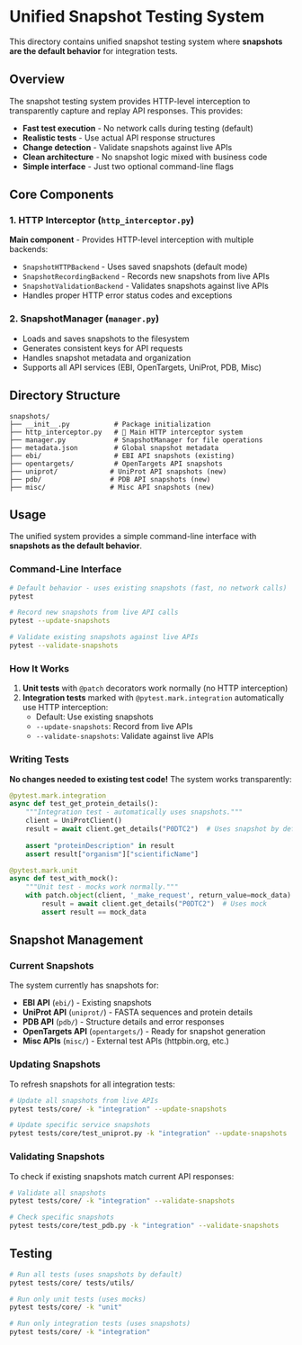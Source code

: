 # Unified Snapshot Testing System

This directory contains unified snapshot testing system where **snapshots are the default behavior** for integration tests.

## Overview

The snapshot testing system provides HTTP-level interception to transparently capture and replay API responses. This provides:

- **Fast test execution** - No network calls during testing (default)
- **Realistic tests** - Use actual API response structures  
- **Change detection** - Validate snapshots against live APIs
- **Clean architecture** - No snapshot logic mixed with business code
- **Simple interface** - Just two optional command-line flags

## Core Components

### 1. HTTP Interceptor (`http_interceptor.py`)
**Main component** - Provides HTTP-level interception with multiple backends:
- `SnapshotHTTPBackend` - Uses saved snapshots (default mode)
- `SnapshotRecordingBackend` - Records new snapshots from live APIs
- `SnapshotValidationBackend` - Validates snapshots against live APIs
- Handles proper HTTP error status codes and exceptions

### 2. SnapshotManager (`manager.py`)
- Loads and saves snapshots to the filesystem
- Generates consistent keys for API requests
- Handles snapshot metadata and organization
- Supports all API services (EBI, OpenTargets, UniProt, PDB, Misc)


## Directory Structure

```
snapshots/
├── __init__.py           # Package initialization
├── http_interceptor.py   # 🚀 Main HTTP interceptor system
├── manager.py            # SnapshotManager for file operations
├── metadata.json         # Global snapshot metadata
├── ebi/                  # EBI API snapshots (existing)
├── opentargets/          # OpenTargets API snapshots
├── uniprot/             # UniProt API snapshots (new)
├── pdb/                 # PDB API snapshots (new)  
├── misc/                # Misc API snapshots (new)
```

## Usage

The unified system provides a simple command-line interface with **snapshots as the default behavior**.

### Command-Line Interface

```bash
# Default behavior - uses existing snapshots (fast, no network calls)
pytest

# Record new snapshots from live API calls  
pytest --update-snapshots

# Validate existing snapshots against live APIs
pytest --validate-snapshots
```

### How It Works

1. **Unit tests** with `@patch` decorators work normally (no HTTP interception)
2. **Integration tests** marked with `@pytest.mark.integration` automatically use HTTP interception:
   - Default: Use existing snapshots
   - `--update-snapshots`: Record from live APIs
   - `--validate-snapshots`: Validate against live APIs

### Writing Tests

**No changes needed to existing test code!** The system works transparently:

```python
@pytest.mark.integration
async def test_get_protein_details():
    """Integration test - automatically uses snapshots."""
    client = UniProtClient()
    result = await client.get_details("P0DTC2")  # Uses snapshot by default
    
    assert "proteinDescription" in result
    assert result["organism"]["scientificName"]

@pytest.mark.unit  
async def test_with_mock():
    """Unit test - mocks work normally."""
    with patch.object(client, '_make_request', return_value=mock_data):
        result = await client.get_details("P0DTC2")  # Uses mock
        assert result == mock_data
```

## Snapshot Management

### Current Snapshots

The system currently has snapshots for:

- **EBI API** (`ebi/`) - Existing snapshots
- **UniProt API** (`uniprot/`) - FASTA sequences and protein details  
- **PDB API** (`pdb/`) - Structure details and error responses
- **OpenTargets API** (`opentargets/`) - Ready for snapshot generation
- **Misc APIs** (`misc/`) - External test APIs (httpbin.org, etc.)

### Updating Snapshots

To refresh snapshots for all integration tests:

```bash
# Update all snapshots from live APIs
pytest tests/core/ -k "integration" --update-snapshots

# Update specific service snapshots
pytest tests/core/test_uniprot.py -k "integration" --update-snapshots
```

### Validating Snapshots

To check if existing snapshots match current API responses:

```bash
# Validate all snapshots
pytest tests/core/ -k "integration" --validate-snapshots

# Check specific snapshots
pytest tests/core/test_pdb.py -k "integration" --validate-snapshots
```

## Testing

```bash
# Run all tests (uses snapshots by default)
pytest tests/core/ tests/utils/

# Run only unit tests (uses mocks)  
pytest tests/core/ -k "unit"

# Run only integration tests (uses snapshots)
pytest tests/core/ -k "integration"
```
